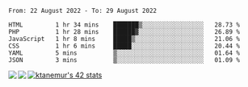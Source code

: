 <!--START_SECTION:waka-->

```text
From: 22 August 2022 - To: 29 August 2022

HTML         1 hr 34 mins    ███████▒░░░░░░░░░░░░░░░░░   28.73 %
PHP          1 hr 28 mins    ██████▓░░░░░░░░░░░░░░░░░░   26.89 %
JavaScript   1 hr 8 mins     █████▒░░░░░░░░░░░░░░░░░░░   21.06 %
CSS          1 hr 6 mins     █████░░░░░░░░░░░░░░░░░░░░   20.44 %
YAML         5 mins          ▒░░░░░░░░░░░░░░░░░░░░░░░░   01.64 %
JSON         3 mins          ▒░░░░░░░░░░░░░░░░░░░░░░░░   01.09 %
```

<!--END_SECTION:waka-->
<a href="https://github.com/anuraghazra/github-readme-stats">
  <img align="left" src="https://github-readme-stats.vercel.app/api?username=Tanesan&count_private=true&show_icons=true" />
<img align="left" src="https://github-readme-stats.vercel.app/api/top-langs/?username=Tanesan" />
</a>

[![ktanemur's 42 stats](https://badge42.vercel.app/api/v2/cl1wslf6s002109l771rng2w8/stats?cursusId=21&coalitionId=62)](https://github.com/JaeSeoKim/badge42)
